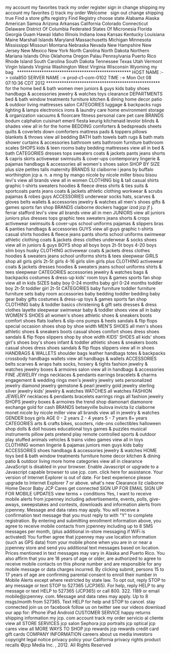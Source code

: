 my account my favorites track my order register sign in change shipping my account my favorites () track my order Welcome   sign out change shipping true Find a store gifts registry Find Registry choose state Alabama Alaska American Samoa Arizona Arkansas California Colorado Connecticut Delaware District Of Columbia Federated States Of Micronesia Florida Georgia Guam Hawaii Idaho Illinois Indiana Iowa Kansas Kentucky Louisiana Maine Marshall Islands Maryland Massachusetts Michigan Minnesota Mississippi Missouri Montana Nebraska Nevada New Hampshire New Jersey New Mexico New York North Carolina North Dakota Northern Mariana Islands Ohio Oklahoma Oregon Palau Pennsylvania Puerto Rico Rhode Island South Carolina South Dakota Tennessee Texas Utah Vermont Virgin Islands Virginia Washington West Virginia Wisconsin Wyoming my bag   \*\*\*\*\*\*\*\*\*\*\*\*\*\*\*\*\*\*\*\*\*\*\*\*\*\*\*\*\*\*\*\*\*\*\*\*\*\*\*\*\*\*\*\*\*\*\*\*\*\*\* HOST NAME :-> cola850 SERVER NAME :-> prod-c1-com-0102 TIME :-> Mon Oct 08 07:10:36 CDT 2012 \*\*\*\*\*\*\*\*\*\*\*\*\*\*\*\*\*\*\*\*\*\*\*\*\*\*\*\*\*\*\*\*\*\*\*\*\*\*\*\*\*\*\*\*\*\*\*\*\*\*\* for the home bed & bath women men juniors & guys kids baby shoes handbags & accessories jewelry & watches toys clearance DEPARTMENTS bed & bath window treatments furniture kitchen & dining home decor patio & outdoor living mattresses salon CATEGORIES luggage & backpacks rugs lighting & lamps electronics irons & laundry care home environment storage & organization vacuums & floorcare fitness personal care pet care BRANDS bodum calphalon cuisinart emeril fiesta keurig kitchenaid levolor blinds & shades view all in for the home BEDDING comforters & bedspreads sheets quilts & coverlets down comforters mattress pads & toppers pillows blankets & throws view all bedding BATH bath towels bath rugs & bath mats shower curtains & accessories bathroom sets bathroom furniture bathroom scales SHOPS kids & teen rooms baby bedding mattresses view all in bed & bath CATEGORIES dresses tops sweaters coats & jackets pants jeans shorts & capris skirts activewear swimsuits & cover-ups contemporary lingerie & pajamas handbags & accessories all women's shoes salon SHOP BY SIZE plus size petites talls maternity BRANDS liz claiborne i jeans by buffalo worthington jcp a. n. a mng by mango nicole by nicole miller bisou bisou levi's view all brands view all in women CLOTHING big & tall casual shirts graphic t-shirts sweaters hoodies & fleece dress shirts & ties suits & sportcoats pants jeans coats & jackets athletic clothing workwear & scrubs pajamas & robes guys ACCESSORIES underwear socks hats, scarves & gloves belts wallets & accessories jewelry & watches all men's shoes gifts & games sports fan shop BRANDS claiborne dockers haggar izod jcp jf j. ferrar stafford levi's view all brands view all in men JUNIORS view all juniors juniors plus dresses tops graphic tees sweaters jeans shorts & crops activewear swimsuits & cover-ups school uniforms pajamas & slippers bras & panties handbags & accessories GUYS view all guys graphic t-shirts casual shirts hoodies & fleece jeans pants shorts school uniforms swimwear athletic clothing coats & jackets dress clothes underwear & socks shoes view all in juniors & guys BOYS shop all boys boys 2t-5t boys 4-20 boys slim boys husky CLOTHING activewear coats & jackets dress clothes hoodies & sweaters jeans school uniforms shirts & tees sleepwear GIRLS shop all girls girls 2t-5t girls 4-16 girls slim girls plus CLOTHING activewear coats & jackets dresses hoodies & sweaters jeans school uniforms shirts & tees sleepwear CATEGORIES accessories jewelry & watches bags & backpacks costumes & dress-up kids' room toys & games sports fan shop view all in kids SIZES baby boy 0-24 months baby girl 0-24 months toddler boy 2t-5t toddler girl 2t-5t CATEGORIES baby furniture toddler furniture furniture sets baby room accessories baby bedding toddler bedding baby gear baby gifts costumes & dress-up toys & games sports fan shop CLOTHING baby & toddler basics christening & gift sets dresses & dress clothes layette sleepwear swimwear baby & toddler shoes view all in baby WOMEN'S SHOES all women's shoes athletic shoes & sneakers boots comfort shoes flats loafers & slip-ons pumps & heels sandals & flip flops special occasion shoes shop by shoe width MEN'S SHOES all men's shoes athletic shoes & sneakers boots casual shoes comfort shoes dress shoes sandals & flip flops slippers shop by shoe width KIDS' SHOES all kids' shoes girl's shoes boy's shoes infant & toddler athletic shoes & sneakers boots casual shoes dress shoes sandals & flip flops slippers view all in shoes HANDBAGS & WALLETS shoulder bags leather handbags totes & backpacks crossbody handbags wallets view all handbags & wallets ACCESSORIES belts scarves & wraps hats socks, hosiery & tights fashion jewelry & watches jewelry boxes & armoires salon view all in handbags & accessories FINE JEWELRY rings necklaces & pendants earrings bracelets & charms engagement & wedding rings men's jewelry jewelry sets personalized jewelry diamond jewelry gemstone & pearl jewelry gold jewelry sterling silver jewelry kids' jewelry & watches WATCHES all watches FASHION JEWELRY necklaces & pendants bracelets earrings rings all fashion jewelry SHOPS jewelry boxes & armoires the trend shop diamonart diamonore exchange gold for cash BRANDS betseyville bulova invicta liz claiborne monet nicole by nicole miller view all brands view all in jewelry & watches GENDER boys girls AGE 0 - 2 years 2 - 4 years 5 - 7 years 8+ years CATEGORIES arts & crafts bikes, scooters, ride-ons collectibles halloween shop dolls & doll houses educational toys games & puzzles musical instruments pillow pets pretend play remote controlled sports & outdoor play stuffed animals vehicles & trains video games view all in toys CLOTHING women lingerie & pajamas juniors men guys kids baby ACCESSORIES shoes handbags & accessories jewelry & watches HOME toys bed & bath window treatments furniture home decor kitchen & dining patio & outdoor living more home categories view all in clearance JavaScript is disabled in your browser. Enable Javascript or upgrade to a Javascript capable browser to use jcp. com. click here for assistance. Your version of Internet Explorer is out of date. For best experience please upgrade to Internet Explorer 7 or above. what's new Clearance liz claiborne Home Decor Baby JCP Cares get connected SIGN UP FOR EMAIL SIGN UP FOR MOBILE UPDATES view terms + conditions Yes, I want to receive mobile alerts from jcpenney including advertisements, events, polls, give-aways, sweepstakes and contests, downloads and information alerts from jcpenney. Message and data rates may apply. You will receive a confirmation text message that you must reply to with "Y" to complete registration. By entering and submitting enrollment information above, you agree to receive mobile contacts from jcpenney including up to 8 SMS messages per month, (plus additional in-store messaging if WiFi is activated) You further agree that jcpenney may use location information (such as GPS data) from your mobile phone when you are in or near a jcpenney store and send you additional text messages based on location. Prices mentioned in text messages may vary in Alaska and Puerto Rico. You also affirm that you are 18 years of age or older, are authorized to agree to receive mobile contacts on this phone number and are responsible for any mobile message or data charges incurred. By clicking submit, persons 15 to 17 years of age are confirming parental consent to enroll their number in Mobile Alerts except where restricted by state law. To opt out, reply STOP to any message or text STOP to 527365 (JCP365). For help, reply HELP to any message or text HELP to 527365 (JCP365) or call 800. 322. 1189 or email mobile@jcpenney. com. Message and data rates may apply. Up to 8 msgs/month from 527365. Text HELP for help and STOP to cancel. stay connected join us on facebook follow us on twitter see our videos download our app for: iPhone iPad Android CUSTOMER SERVICE happy returns shipping information my jcp. com account track my order servicio al cliente view all STORE SERVICES jcp salon Sephora jcp portraits jcp optical jcp cares view all MORE WAYS TO SHOP jcp rewards jcp rewards credit card gift cards COMPANY INFORMATION careers about us media investors copyright legal notice privacy policy your California privacy rights product recalls ©jcp Media Inc. , 2012. All Rights Reserved